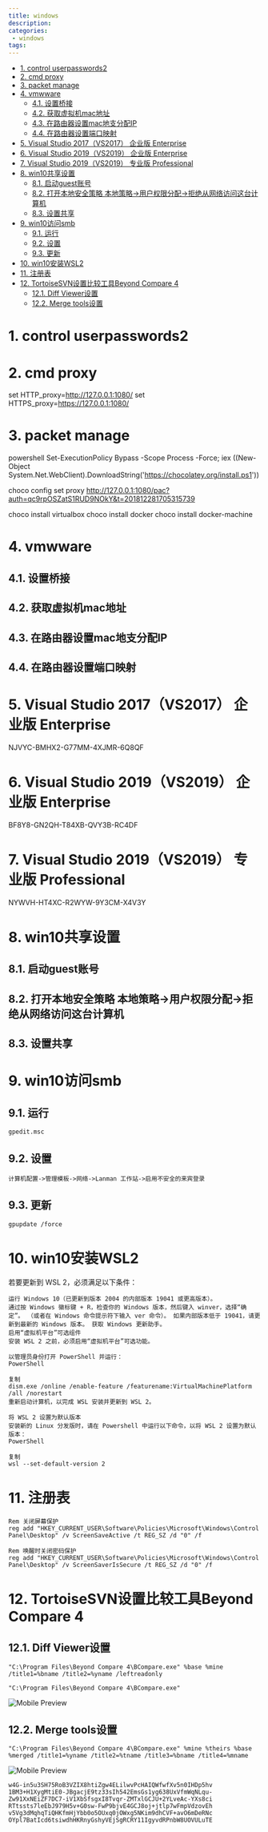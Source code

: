 ```yaml
---
title: windows
description:
categories:
 - windows
tags:
---
```

<!-- TOC -->

- [1. control userpasswords2](#1-control-userpasswords2)
- [2. cmd proxy](#2-cmd-proxy)
- [3. packet manage](#3-packet-manage)
- [4. vmwware](#4-vmwware)
  - [4.1. 设置桥接](#41-设置桥接)
  - [4.2. 获取虚拟机mac地址](#42-获取虚拟机mac地址)
  - [4.3. 在路由器设置mac地支分配IP](#43-在路由器设置mac地支分配ip)
  - [4.4. 在路由器设置端口映射](#44-在路由器设置端口映射)
- [5. Visual Studio 2017（VS2017） 企业版 Enterprise](#5-visual-studio-2017vs2017-企业版-enterprise)
- [6. Visual Studio 2019（VS2019） 企业版 Enterprise](#6-visual-studio-2019vs2019-企业版-enterprise)
- [7. Visual Studio 2019（VS2019） 专业版 Professional](#7-visual-studio-2019vs2019-专业版-professional)
- [8. win10共享设置](#8-win10共享设置)
  - [8.1. 启动guest账号](#81-启动guest账号)
  - [8.2. 打开本地安全策略 本地策略->用户权限分配->拒绝从网络访问这台计算机](#82-打开本地安全策略-本地策略-用户权限分配-拒绝从网络访问这台计算机)
  - [8.3. 设置共享](#83-设置共享)
- [9. win10访问smb](#9-win10访问smb)
  - [9.1. 运行](#91-运行)
  - [9.2. 设置](#92-设置)
  - [9.3. 更新](#93-更新)
- [10. win10安装WSL2](#10-win10安装wsl2)
- [11. 注册表](#11-注册表)
- [12. TortoiseSVN设置比较工具Beyond Compare 4](#12-tortoisesvn设置比较工具beyond-compare-4)
  - [12.1. Diff Viewer设置](#121-diff-viewer设置)
  - [12.2. Merge tools设置](#122-merge-tools设置)

<!-- /TOC -->



# 1. control userpasswords2

# 2. cmd proxy
set HTTP_proxy=http://127.0.0.1:1080/
set HTTPS_proxy=https://127.0.0.1:1080/

# 3. packet manage
powershell
Set-ExecutionPolicy Bypass -Scope Process -Force; iex ((New-Object System.Net.WebClient).DownloadString('https://chocolatey.org/install.ps1'))

choco config set proxy http://127.0.0.1:1080/pac?auth=qc9rpOSZatS1RUD9NOkY&t=201812281705315739

choco install virtualbox
choco install docker
choco install docker-machine

# 4. vmwware

## 4.1. 设置桥接

## 4.2. 获取虚拟机mac地址

## 4.3. 在路由器设置mac地支分配IP

## 4.4. 在路由器设置端口映射

# 5. Visual Studio 2017（VS2017） 企业版 Enterprise
NJVYC-BMHX2-G77MM-4XJMR-6Q8QF

# 6. Visual Studio 2019（VS2019） 企业版 Enterprise
BF8Y8-GN2QH-T84XB-QVY3B-RC4DF

# 7. Visual Studio 2019（VS2019） 专业版 Professional
NYWVH-HT4XC-R2WYW-9Y3CM-X4V3Y

# 8. win10共享设置

## 8.1. 启动guest账号

## 8.2. 打开本地安全策略 本地策略->用户权限分配->拒绝从网络访问这台计算机

## 8.3. 设置共享

# 9. win10访问smb

## 9.1. 运行
```
gpedit.msc
```
## 9.2. 设置
```
计算机配置->管理模板->网络->Lanman 工作站->启用不安全的来宾登录
```
## 9.3. 更新
```
gpupdate /force
```

# 10. win10安装WSL2

若要更新到 WSL 2，必须满足以下条件：
```
运行 Windows 10（已更新到版本 2004 的内部版本 19041 或更高版本）。
通过按 Windows 徽标键 + R，检查你的 Windows 版本，然后键入 winver，选择“确定”。 （或者在 Windows 命令提示符下输入 ver 命令）。 如果内部版本低于 19041，请更新到最新的 Windows 版本。 获取 Windows 更新助手。
启用“虚拟机平台”可选组件
安装 WSL 2 之前，必须启用“虚拟机平台”可选功能。
```

```
以管理员身份打开 PowerShell 并运行：
PowerShell

复制
dism.exe /online /enable-feature /featurename:VirtualMachinePlatform /all /norestart
重新启动计算机，以完成 WSL 安装并更新到 WSL 2。
```

```
将 WSL 2 设置为默认版本
安装新的 Linux 分发版时，请在 Powershell 中运行以下命令，以将 WSL 2 设置为默认版本：
PowerShell

复制
wsl --set-default-version 2
```
# 11. 注册表
```
Rem 关闭屏幕保护
reg add "HKEY_CURRENT_USER\Software\Policies\Microsoft\Windows\Control Panel\Desktop" /v ScreenSaveActive /t REG_SZ /d "0" /f
```
```
Rem 唤醒时关闭密码保护
reg add "HKEY_CURRENT_USER\Software\Policies\Microsoft\Windows\Control Panel\Desktop" /v ScreenSaverIsSecure /t REG_SZ /d "0" /f
```

# 12. TortoiseSVN设置比较工具Beyond Compare 4


## 12.1. Diff Viewer设置
```
"C:\Program Files\Beyond Compare 4\BCompare.exe" %base %mine /title1=%bname /title2=%yname /leftreadonly

"C:\Program Files\Beyond Compare 4\BCompare.exe"
```
![Mobile Preview](https://brinkqiang.github.io/assets/images/yang/svn_viewer.png)

## 12.2. Merge tools设置 
```
"C:\Program Files\Beyond Compare 4\BCompare.exe" %mine %theirs %base %merged /title1=%yname /title2=%tname /title3=%bname /title4=%mname
```

![Mobile Preview](https://brinkqiang.github.io/assets/images/yang/svn_merge.png)

```
w4G-in5u3SH75RoB3VZIX8htiZgw4ELilwvPcHAIQWfwfXv5n0IHDp5hv 1BM3+H1XygMtiE0-JBgacjE9tz33sIh542EmsGs1yg638UxVfmWqNLqu- Zw91XxNEiZF7DC7-iV1XbSfsgxI8Tvqr-ZMTxlGCJU+2YLveAc-YXs8ci RTtssts7leEbJ979H5v+G0sw-FwP9bjvE4GCJ8oj+jtlp7wFmpVdzovEh v5Vg3dMqhqTiQHKfmHjYbb0o5OUxq0jOWxg5NKim9dhCVF+avO6mDeRNc OYpl7BatIcd6tsiwdhHKRnyGshyVEjSgRCRY11IgyvdRPnbW8UOVULuTE
```
